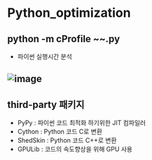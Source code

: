 # Python_optimization

## python -m cProfile ~~.py
- 파이썬 실행시간 분석
## ![image](https://user-images.githubusercontent.com/54635552/179389303-baa43538-c93f-423c-a08e-0919dd5de382.png)

## third-party 패키지
- PyPy : 파이썬 코드 최적화 하기위한 JIT 컴파일러
- Cython : Python 코드 C로 변환
- ShedSkin : Python 코드 C++로 변환
- GPULib : 코드의 속도향상을 위해 GPU 사용
